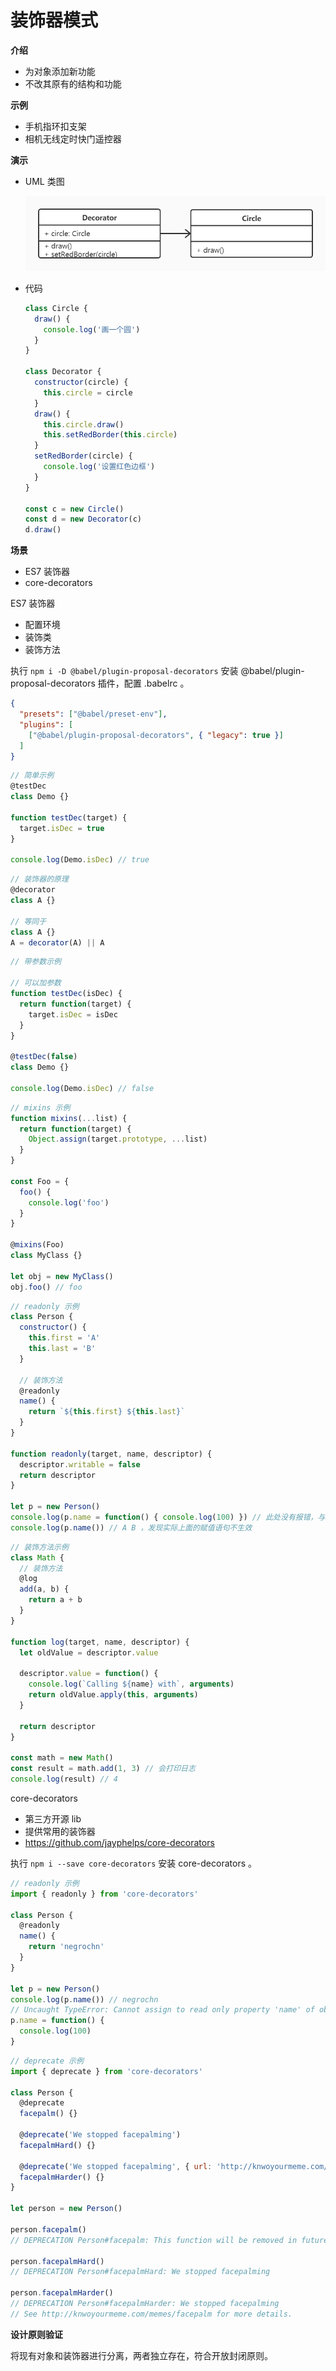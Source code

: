# 装饰器模式

**介绍**

- 为对象添加新功能
- 不改其原有的结构和功能



**示例**

- 手机指环扣支架
- 相机无线定时快门遥控器



**演示**

- UML 类图

  ![](https://github.com/negrochn/study-imooc/blob/master/255/img/uml-decorator.jpg?raw=true)

- 代码

  ```js
  class Circle {
    draw() {
      console.log('画一个圆')
    }
  }
  
  class Decorator {
    constructor(circle) {
      this.circle = circle
    }
    draw() {
      this.circle.draw()
      this.setRedBorder(this.circle)
    }
    setRedBorder(circle) {
      console.log('设置红色边框')
    }
  }
  
  const c = new Circle()
  const d = new Decorator(c)
  d.draw()
  ```




**场景**

- ES7 装饰器
- core-decorators



ES7 装饰器

- 配置环境
- 装饰类
- 装饰方法

执行 `npm i -D @babel/plugin-proposal-decorators` 安装 @babel/plugin-proposal-decorators 插件，配置 .babelrc 。

```json
{
  "presets": ["@babel/preset-env"],
  "plugins": [
    ["@babel/plugin-proposal-decorators", { "legacy": true }]
  ]
}
```

```js
// 简单示例
@testDec
class Demo {}

function testDec(target) {
  target.isDec = true
}

console.log(Demo.isDec) // true
```

```js
// 装饰器的原理
@decorator
class A {}

// 等同于
class A {}
A = decorator(A) || A
```

```js
// 带参数示例

// 可以加参数
function testDec(isDec) {
  return function(target) {
    target.isDec = isDec
  }
}

@testDec(false)
class Demo {}

console.log(Demo.isDec) // false
```

```js
// mixins 示例
function mixins(...list) {
  return function(target) {
    Object.assign(target.prototype, ...list)
  }
}

const Foo = {
  foo() {
    console.log('foo')
  }
}

@mixins(Foo)
class MyClass {}

let obj = new MyClass()
obj.foo() // foo
```

```js
// readonly 示例
class Person {
  constructor() {
    this.first = 'A'
    this.last = 'B'
  }

  // 装饰方法
  @readonly
  name() {
    return `${this.first} ${this.last}`
  }
}

function readonly(target, name, descriptor) {
  descriptor.writable = false
  return descriptor
}

let p = new Person()
console.log(p.name = function() { console.log(100) }) // 此处没有报错，与教学视频有出入
console.log(p.name()) // A B ，发现实际上面的赋值语句不生效
```

```js
// 装饰方法示例
class Math {
  // 装饰方法
  @log
  add(a, b) {
    return a + b
  }
}

function log(target, name, descriptor) {
  let oldValue = descriptor.value

  descriptor.value = function() {
    console.log(`Calling ${name} with`, arguments)
    return oldValue.apply(this, arguments)
  }

  return descriptor
}

const math = new Math()
const result = math.add(1, 3) // 会打印日志
console.log(result) // 4
```



core-decorators

- 第三方开源 lib
- 提供常用的装饰器
- https://github.com/jayphelps/core-decorators

执行 `npm i --save core-decorators` 安装 core-decorators 。

```js
// readonly 示例
import { readonly } from 'core-decorators'

class Person {
  @readonly
  name() {
    return 'negrochn'
  }
}

let p = new Person()
console.log(p.name()) // negrochn
// Uncaught TypeError: Cannot assign to read only property 'name' of object '#<Person>'
p.name = function() {
  console.log(100)
}
```

```js
// deprecate 示例
import { deprecate } from 'core-decorators'

class Person {
  @deprecate
  facepalm() {}

  @deprecate('We stopped facepalming')
  facepalmHard() {}

  @deprecate('We stopped facepalming', { url: 'http://knwoyourmeme.com/memes/facepalm' })
  facepalmHarder() {}
}

let person = new Person()

person.facepalm()
// DEPRECATION Person#facepalm: This function will be removed in future versions.

person.facepalmHard()
// DEPRECATION Person#facepalmHard: We stopped facepalming

person.facepalmHarder()
// DEPRECATION Person#facepalmHarder: We stopped facepalming
// See http://knwoyourmeme.com/memes/facepalm for more details.
```



**设计原则验证**

将现有对象和装饰器进行分离，两者独立存在，符合开放封闭原则。

